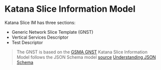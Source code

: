 # Katana Slice Information Model

Katana Slice IM has three sections:
* Generic Network Slice Template (GNST)
* Vertical Services Descriptor
* Test Descriptor


> The GNST is based on the [GSMA GNST](https://www.gsma.com/newsroom/wp-content/uploads//NG.116-v1.0.pdf)
> Katana Slice Information Model follows the JSON Schema model 
[source](http://json-schema.org/)
[Understanding JSON Schema](http://json-schema.org/understanding-json-schema/UnderstandingJSONSchema.pdf)